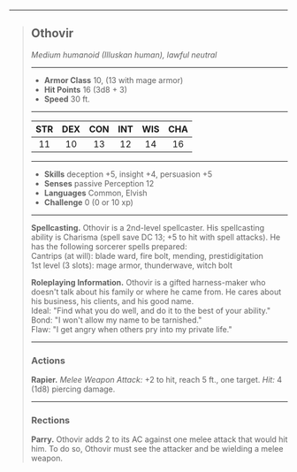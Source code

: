 ***
> ## Othovir
> *Medium humanoid (Illuskan human), lawful neutral*
> 
> ***
> 
> - **Armor Class** 10, (13 with mage armor)
> - **Hit Points** 16 (3d8 + 3)
> - **Speed** 30 ft.
> 
> ***
> 
> |STR|DEX|CON|INT|WIS|CHA|
> |:---:|:---:|:---:|:---:|:---:|:---:|
> |11|10|13|12|14|16|
> 
> ***
> 
> - **Skills** deception +5, insight +4, persuasion +5
> - **Senses** passive Perception 12
> - **Languages** Common, Elvish
> - **Challenge** 0 (0 or 10 xp)
> 
> ***
> 
> **Spellcasting.** Othovir is a 2nd-level spellcaster. His spellcasting ability is Charisma (spell save DC 13; +5 to hit with spell attacks). He has the following sorcerer spells prepared:  
> Cantrips (at will): blade ward, fire bolt, mending, prestidigitation  
> 1st level (3 slots): mage armor, thunderwave, witch bolt
> 
> **Roleplaying Information.** Othovir is a gifted harness-maker who doesn't talk about his family or where he came from. He cares about his business, his clients, and his good name.  
> Ideal: "Find what you do well, and do it to the best of your ability."  
> Bond: "I won't allow my name to be tarnished."  
> Flaw: "I get angry when others pry into my private life."
> 
> ***
> 
> ### Actions
> **Rapier.** *Melee Weapon Attack:* +2 to hit, reach 5 ft., one target. *Hit:* 4 (1d8) piercing damage.
> 
> ***
> 
> ### Rections
> **Parry.** Othovir adds 2 to its AC against one melee attack that would hit him. To do so, Othovir must see the attacker and be wielding a melee weapon.
